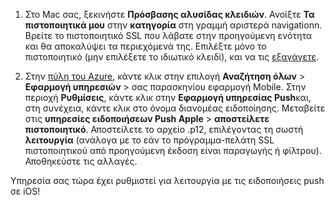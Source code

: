 

1. Στο Mac σας, ξεκινήστε **Πρόσβασης αλυσίδας κλειδιών**. Ανοίξτε **Τα πιστοποιητικά μου** στην **κατηγορία** στη γραμμή αριστερά navigationn. Βρείτε το πιστοποιητικό SSL που λάβατε στην προηγούμενη ενότητα και θα αποκαλύψει τα περιεχόμενά της. Επιλέξτε μόνο το πιστοποιητικό (μην επιλέξετε το ιδιωτικό κλειδί), και να τις [εξαγάγετε](https://support.apple.com/kb/PH20122?locale=en_US).

2. Στην [πύλη του Azure](https://portal.azure.com/), κάντε κλικ στην επιλογή **Αναζήτηση όλων** > **Εφαρμογή υπηρεσιών** > σας παρασκηνίου εφαρμογή Mobile. Στην περιοχή **Ρυθμίσεις**, κάντε κλικ στην **Εφαρμογή υπηρεσίας Push**και, στη συνέχεια, κάντε κλικ στο όνομα διανομέας ειδοποίησης. Μεταβείτε στις **υπηρεσίες ειδοποιήσεων Push Apple** > **αποστείλετε πιστοποιητικό**. Αποστείλετε το αρχείο .p12, επιλέγοντας τη σωστή **λειτουργία** (ανάλογα με το εάν το πρόγραμμα-πελάτη SSL πιστοποιητικού από προηγούμενη έκδοση είναι παραγωγής ή φίλτρου). Αποθηκεύστε τις αλλαγές.

Υπηρεσία σας τώρα έχει ρυθμιστεί για λειτουργία με τις ειδοποιήσεις push σε iOS!

[1]: ./media/app-service-mobile-apns-configure-push/mobile-push-notification-hub.png

